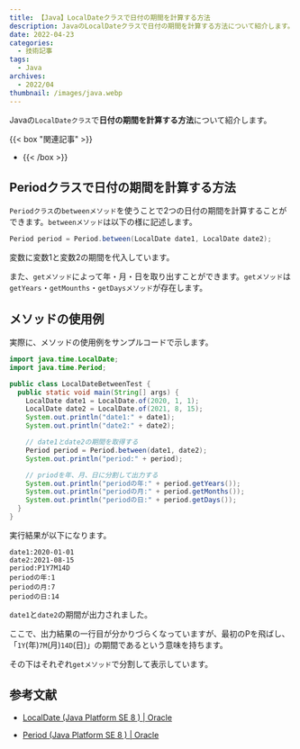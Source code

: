 ```yaml
---
title: 【Java】LocalDateクラスで日付の期間を計算する方法
description: JavaのLocalDateクラスで日付の期間を計算する方法について紹介します。
date: 2022-04-23
categories: 
  - 技術記事
tags: 
  - Java
archives: 
  - 2022/04
thumbnail: /images/java.webp
---
```


Javaの`LocalDateクラス`で**日付の期間を計算する方法**について紹介します。

<!--more-->

{{< box "関連記事" >}}
* [](java-localdate-addition-subtraction)
{{< /box >}}

## Periodクラスで日付の期間を計算する方法

`Periodクラス`の`betweenメソッド`を使うことで2つの日付の期間を計算することができます。`betweenメソッド`は以下の様に記述します。

```java {lineNos="inline", name="betweenメソッドの記述例"}
Period period = Period.between(LocalDate date1, LocalDate date2);
```

変数に変数1と変数2の期間を代入しています。

また、`getメソッド`によって年・月・日を取り出すことができます。`getメソッド`は`getYears`・`getMounths`・`getDaysメソッド`が存在します。

## メソッドの使用例

実際に、メソッドの使用例をサンプルコードで示します。

```java {lineNos="inline", name="LocalDateBetweenTest.java"}
import java.time.LocalDate;
import java.time.Period;

public class LocalDateBetweenTest {
  public static void main(String[] args) {
    LocalDate date1 = LocalDate.of(2020, 1, 1);
    LocalDate date2 = LocalDate.of(2021, 8, 15);
    System.out.println("date1:" + date1);
    System.out.println("date2:" + date2);

    // date1とdate2の期間を取得する
    Period period = Period.between(date1, date2);
    System.out.println("period:" + period);

    // priodを年、月、日に分割して出力する
    System.out.println("periodの年:" + period.getYears());
    System.out.println("periodの月:" + period.getMonths());
    System.out.println("periodの日:" + period.getDays());
  }
}
```

実行結果が以下になります。

```plaintext {lineNos="inline", name="出力結果"}
date1:2020-01-01
date2:2021-08-15
period:P1Y7M14D
periodの年:1
periodの月:7
periodの日:14
```

`date1`と`date2`の期間が出力されました。

ここで、出力結果の一行目が分かりづらくなっていますが、最初のPを飛ばし、「`1Y`(年)`7M`(月)`14D`(日)」の期間であるという意味を持ちます。 

その下はそれぞれ`getメソッド`で分割して表示しています。

## 参考文献

* [LocalDate (Java Platform SE 8 ) | Oracle](https://docs.oracle.com/javase/jp/8/docs/api/java/time/LocalDate.html)

* [Period (Java Platform SE 8 ) | Oracle](https://docs.oracle.com/javase/jp/8/docs/api/java/time/Period.html)